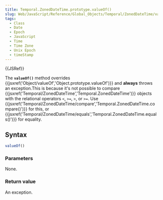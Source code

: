 ```yaml
---
title: Temporal.ZonedDateTime.prototype.valueOf()
slug: Web/JavaScript/Reference/Global_Objects/Temporal/ZonedDateTime/valueOf
tags:
  - Class
  - Date
  - Epoch
  - JavaScript
  - Time
  - Time Zone
  - Unix Epoch
  - timeStamp
---
```

{{JSRef}}

The **`valueOf()`** method overrides
{{jsxref('Object/valueOf','Object.prototype.valueOf')}} and
**always** throws an exception.This is because it's not possible to compare
{{jsxref('Temporal/ZonedDateTime','Temporal.ZonedDateTime')}}
objects with the relational operators `<`, `>=`, `>`, or `>=`. Use
{{jsxref('Temporal/ZonedDateTime/compare','Temporal.ZonedDateTime.compare()')}}
for this, or
{{jsxref('Temporal/ZonedDateTime/equals','Temporal.ZonedDateTime.equals()')}}
for equality.

## Syntax

```js
valueOf()
```

### Parameters

None.

### Return value

An exception.
